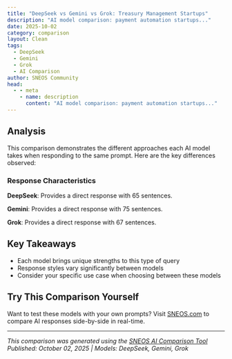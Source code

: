 ```yaml
---
title: "DeepSeek vs Gemini vs Grok: Treasury Management Startups"
description: "AI model comparison: payment automation startups..."
date: 2025-10-02
category: comparison
layout: Clean
tags:
  - DeepSeek
  - Gemini
  - Grok
  - AI Comparison
author: SNEOS Community
head:
  - - meta
    - name: description
      content: "AI model comparison: payment automation startups..."
---
```


<ChatComparison
  title="DeepSeek vs Gemini vs Grok: Treasury Management Startups"
  prompt="payment automation startups"
  :responses='{
    "DeepSeek": "Of course. Payment automation startups are a hot and rapidly evolving sector within FinTech. They focus on using technology (like AI, RPA, and APIs) to streamline, manage, and optimize the entire accounts payable (AP) and accounts receivable (AR) processes for businesses.\n\nThe core value proposition is moving businesses away from manual, paper-based, and error-prone financial workflows (think: paper invoices, manual data entry, chasing approvals, cutting checks) toward a fully digital, efficient, and data-driven process.\n\nHere\u2019s a breakdown of the space, key players, what to look for, and future trends.\n\n### Core Problems They Solve\n\n1.  **Manual Data Entry:** Automatically extracting data from invoices (vendor, amount, date, line items) using OCR (Optical Character Recognition) and AI.\n2.  **Inefficient Approval Workflows:** Replacing email chains and physical paper trails with digital, rule-based approval routing.\n3.  **Lack of Visibility:** Providing real-time dashboards into cash flow, invoice status, and spending patterns.\n4.  **Fraud \u0026 Compliance Risk:** Implementing controls, audit trails, and verification steps to reduce errors and fraud.\n5.  **Slow Payment Execution:** Moving from paper checks to instant, digital payment methods like ACH, virtual cards, and international wires.\n\n---\n\n### Categories of Startups \u0026 Key Players\n\nThe landscape can be divided into a few overlapping categories. Many startups now offer platforms that cover multiple categories.\n\n#### 1. Comprehensive AP Automation Platforms\nThese are end-to-end solutions that handle the entire process from invoice ingestion to payment.\n\n*   **Bill.com:** The publicly-traded leader in the SMB and mid-market space. Offers a full suite for both AP and AR.\n*   **Tipalti:** Focuses on mid-market to enterprise, with a strong emphasis on global mass payments and compliance. A major competitor to Bill.com.\n*   **Melio:** Popular with small businesses and freelancers for its simple, user-friendly interface for paying vendors via bank transfer or card.\n*   **Ramp:** Primarily a corporate card and expense management company, but its bill pay feature is a strong AP automation tool, tightly integrated with its spend management platform.\n*   **Brex:** Similar to Ramp, Brex started with corporate cards and expanded into a full spend management platform, including robust bill pay and AP features.\n\n#### 2. AR \u0026 Invoicing Automation\nThese focus on the \u0022money in\u0022 side, making it easier to get paid.\n\n*   **Stripe Billing \u0026 Invoicing:** A powerful tool for businesses with subscription or recurring revenue models.\n*   **Chargebee:** A leading subscription billing and revenue management platform, excellent for SaaS companies.\n*   **QuickBooks Online Advanced:** While not a startup, its robust invoicing and payment automation features are the go-to for many small businesses.\n\n#### 3. Global \u0026 Mass Payments\nSpecializing in cross-border and high-volume payouts, often for marketplaces, freelancer platforms, and gig economies.\n\n*   **Routable:** Focuses on mid-sized B2B companies with high-volume bill pay needs.\n*   **Airbase:** A spend management platform with a very strong focus on modern AP automation, including global payments and corporate card management.\n*   **Nium:** A B2B payments platform that provides the infrastructure for businesses to send funds globally.\n\n#### 4. Integrated \u0026 Niche Solutions\nThese often embed their technology within other software (like ERPs) or focus on specific industries.\n\n*   **AvidXchange:** A long-standing player focusing heavily on the real estate and construction industries.\n*   **MineralTree:** An AP automation solution that integrates deeply with mid-market accounting ERPs like Sage Intacct and Acumatica.\n\n---\n\n### Key Features to Look For in a Solution\n\nWhen evaluating a payment automation startup, businesses should consider:\n\n*   **Invoice Capture \u0026 Data Extraction:** How accurate is the OCR and AI? Does it learn from corrections?\n*   **Workflow \u0026 Approval Automation:** Can you create custom, multi-level approval rules?\n*   **Payment Method Support:** Does it support ACH, check, wire, and virtual credit cards? (Virtual cards are often a key source of revenue for these startups and can provide rebates for the payer).\n*   **Global Payment Capabilities:** If you have international vendors, can it handle FX and cross-border payments?\n*   **ERP \u0026 Software Integration:** How well does it sync with your existing accounting software (QuickBooks, Xero, NetSuite) or ERP system?\n*   **User Experience (UX):** Is it intuitive for both the finance team and the non-finance employees who might need to submit or approve expenses?\n*   **Pricing Model:** Is it per-user, a percentage of transaction volume, a flat monthly fee, or a combination?\n\n---\n\n### Future Trends \u0026 The Road Ahead\n\n1.  **Embedded Finance:** Payment automation will become less of a standalone product and more of a feature embedded directly into ERP, procurement, and other business software.\n2.  **AI-Powered Intelligence:** Moving beyond simple automation to predictive analytics. AI will forecast cash flow, suggest optimal payment times to capture early-payment discounts, and automatically flag anomalous invoices for fraud.\n3.  **Blockchain for B2B Payments:** While still nascent, blockchain could revolutionize cross-border B2B payments by making them faster, cheaper, and more transparent.\n4.  **Real-Time Payments (RTP) Integration:** As real-time payment networks grow, AP platforms will integrate them as a standard payment rail, allowing for instant settlement.\n5.  **Expansion into Procurement:** The natural progression is to move \u0022upstream\u0022 and automate the entire procurement-to-pay (P2P) process, from raising a purchase order to receiving the goods and making the final payment.\n\n### Conclusion\n\nThe payment automation space is crowded and competitive, which is great for businesses as it drives innovation and lowers costs. The best startup for a company depends entirely on its size, industry, volume of transactions, and specific pain points. The overarching trend is clear: the future of business finance is automated, data-rich, and seamlessly integrated.",
    "Gemini": "Okay, let\u0027s dive into the world of payment automation startups. This is a hot space, driven by the desire of businesses to streamline finances, reduce errors, and improve cash flow. Here\u0027s a breakdown of some notable companies, categorized by their focus areas, along with key considerations for this sector:\n\n**Categories of Payment Automation Startups:**\n\n*   **Accounts Payable (AP) Automation:**\n    *   **Focus:** Automating the entire AP process, from invoice receipt and approval to payment execution and reconciliation.\n    *   **Examples:**\n        *   **Bill.com:**  A well-established leader, providing end-to-end AP automation, payment processing, and expense management. Targets small to mid-sized businesses (SMBs). Publicly Traded.\n        *   **Tipalti:**  Focuses on global mass payments and AP automation, often catering to businesses with international suppliers and freelancers.\n        *   **Stampli:**  Emphasizes AI-powered invoice processing and collaborative workflows.\n        *   **Airbase:**  Combines AP automation, expense management, and corporate cards into a single platform.\n        *   **Routable:** Focuses on simplifying the payment of bills, particularly for startups and growing businesses.\n*   **Accounts Receivable (AR) Automation:**\n    *   **Focus:** Automating the invoicing, payment collection, and reconciliation process for incoming payments.\n    *   **Examples:**\n        *   **Chargebee:**  Subscription billing and revenue management platform, automating recurring payments and subscription lifecycle management.\n        *   **Fusebill:** Cloud-based subscription billing platform.\n        *   **YayPay (acquired by BlackLine):** AR automation software that uses AI to predict payment behavior and automate collections.\n        *   **Gaviti:** A collections automation platform designed to help companies recover past-due invoices.\n*   **Payroll Automation:**\n    *   **Focus:** Automating payroll processing, tax calculations, and compliance.\n    *   **Examples:**\n        *   **Gusto:**  Modern payroll, benefits, and HR platform for small businesses.\n        *   **Deel:**  Focuses on global payroll and compliance for international teams.\n        *   **Papaya Global:**  Another global payroll and workforce management platform.\n        *   **Rippling:** Unifies HR, IT, and Finance. They automate tasks like onboarding, offboarding, payroll, and app management.\n*   **Expense Management Automation:**\n    *   **Focus:** Automating expense reporting, approval workflows, and reimbursement.\n    *   **Examples:**\n        *   **Expensify:**  Popular expense tracking and reporting app.\n        *   **Brex:** Combines corporate cards with expense management software, targeting startups and high-growth companies.\n        *   **Ramp:**  Another corporate card and expense management solution focused on spend control.\n        *   **Divvy (acquired by Bill.com):**  Expense management platform with virtual and physical cards.\n*   **Invoice Financing/Factoring Automation:**\n    *   **Focus:** Automating the process of selling invoices to a third party for immediate cash flow.\n    *   **Examples:**\n        *   **Fundbox:** Provides working capital solutions for small businesses, including invoice financing.\n        *   **BlueVine:** Offers invoice factoring and other financing options.\n*   **Embedded Payments:**\n    *   **Focus:** Integrating payment functionality directly into software platforms and marketplaces.\n    *   **Examples:**\n        *   **Stripe Connect:** Allows platforms to facilitate payments between their users.\n        *   **Adyen:**  Global payment platform that can be embedded into various applications.\n        *   **Payoneer:** Global payments platform often used by freelancers and online marketplaces.\n*   **Robotic Process Automation (RPA) for Payments:**\n    *   **Focus:** Using RPA to automate repetitive tasks within the payment process, such as data entry, reconciliation, and reporting.\n    *   **Examples:** (Often, these are RPA platforms that can be customized for payment automation)\n        *   **UiPath:** Leading RPA platform with capabilities for automating financial processes.\n        *   **Automation Anywhere:** Another major RPA player.\n        *   **Blue Prism:**  Enterprise-grade RPA platform.\n\n**Key Considerations for Payment Automation Startups:**\n\n*   **Integration:**  Successful payment automation solutions must integrate seamlessly with existing accounting software (e.g., QuickBooks, Xero, NetSuite), ERP systems, and banking platforms. API integrations are crucial.\n*   **Security:**  Security is paramount.  Startups must prioritize data protection, compliance with PCI DSS standards, and fraud prevention measures.\n*   **Compliance:**  Staying compliant with regulations (e.g., GDPR, KYC/AML) is essential, especially for startups handling international payments.\n*   **User Experience (UX):**  The platform should be user-friendly and intuitive for both finance professionals and non-finance users.\n*   **Scalability:**  The solution must be able to scale as the business grows, handling increasing transaction volumes and complexity.\n*   **AI and Machine Learning:**  Increasingly, AI and ML are being used to automate invoice processing, detect fraud, and predict payment behavior.\n*   **Customization:**  The ability to customize workflows and reporting to meet the specific needs of different businesses is a key differentiator.\n*   **Pricing Model:**  Startups need to offer competitive and transparent pricing models (e.g., subscription-based, transaction-based).\n*   **Customer Support:**  Reliable customer support is crucial for helping users troubleshoot issues and get the most out of the platform.\n*   **Industry Specialization:** Some startups focus on specific industries (e.g., healthcare, construction) to better address their unique payment needs.\n\n**Trends in Payment Automation:**\n\n*   **Real-Time Payments:**  The rise of real-time payment networks (e.g., RTP, FedNow) is driving demand for faster payment processing.\n*   **Embedded Finance:**  Integrating payment solutions directly into other software platforms is becoming increasingly popular.\n*   **Decentralized Finance (DeFi):**  While still nascent, DeFi technologies could potentially disrupt traditional payment systems.\n*   **Low-Code/No-Code Automation:**  Platforms that allow businesses to easily build and customize their own payment automation workflows are gaining traction.\n*   **Increased Focus on Fraud Prevention:**  As payment volumes increase, so does the risk of fraud, leading to a greater emphasis on fraud detection and prevention tools.\n\n**How to Find More Payment Automation Startups:**\n\n*   **Crunchbase:**  A comprehensive database of startups and funding information.\n*   **PitchBook:**  Another leading source of private market data.\n*   **Industry Reports:**  Look for market research reports on payment automation from firms like Gartner, Forrester, and IDC.\n*   **Venture Capital Websites:**  Check the portfolio companies of venture capital firms that invest in fintech.\n*   **Fintech Conferences:**  Attend industry events to network with startups and learn about the latest trends.\n*   **Google Search:** Use targeted keywords like \u0022payment automation startups,\u0022 \u0022AP automation software,\u0022 or \u0022AR automation solutions.\u0022\n\nThis overview should give you a solid understanding of the payment automation startup landscape.  Remember to research specific companies and solutions based on your particular needs and requirements. Good luck!\n",
    "Grok": "Payment automation startups are companies that focus on streamlining and automating payment processes for businesses, often leveraging technologies like AI, machine learning, APIs, and cloud-based platforms. These startups aim to reduce manual workloads, minimize errors, improve cash flow management, and enhance financial operations. Below is an overview of notable payment automation startups, their focus areas, and the trends driving this industry.\n\n### Key Payment Automation Startups (Examples)\n1. **Bill.com (now BILL)**  \n   - **Focus**: Automates accounts payable (AP) and accounts receivable (AR) processes for small and medium-sized businesses (SMBs).  \n   - **Features**: Payment scheduling, invoice management, and integration with accounting software like QuickBooks and Xero.  \n   - **Impact**: Simplifies cash flow management and reduces time spent on manual payment tasks. BILL went public in 2019 and is a leader in this space.  \n   - **HQ**: Palo Alto, California, USA.  \n\n2. **Tipalti**  \n   - **Focus**: Global supplier payment automation, particularly for handling mass payments to vendors and freelancers.  \n   - **Features**: Multi-currency payments, tax compliance, fraud prevention, and integration with ERP systems.  \n   - **Impact**: Popular among companies with complex, international payment needs, such as gig economy platforms.  \n   - **HQ**: San Mateo, California, USA.  \n   - **Funding**: Raised over $550 million, with a valuation exceeding $8 billion as of recent rounds.  \n\n3. **Airbase**  \n   - **Focus**: Corporate spend management and payment automation for mid-sized businesses.  \n   - **Features**: Combines AP automation with corporate card management, budget tracking, and reporting.  \n   - **Impact**: Offers a unified platform for managing all non-payroll spending, reducing administrative overhead.  \n   - **HQ**: San Francisco, California, USA.  \n   - **Funding**: Raised over $100 million in venture capital.  \n\n4. **Melio**  \n   - **Focus**: Simplifies B2B payments for small businesses, allowing them to pay vendors with ease.  \n   - **Features**: Free ACH transfers, credit card payments (even if the vendor doesn\u2019t accept cards), and flexible payment scheduling.  \n   - **Impact**: Targets SMBs with a user-friendly platform to digitize and automate payments.  \n   - **HQ**: New York, USA (with offices in Tel Aviv, Israel).  \n   - **Funding**: Valued at over $4 billion after a $250 million funding round in 2021.  \n\n5. **Stampli**  \n   - **Focus**: AI-driven accounts payable automation.  \n   - **Features**: Uses machine learning to speed up invoice processing, approval workflows, and payment execution.  \n   - **Impact**: Reduces AP processing time by focusing on collaboration between stakeholders and automating repetitive tasks.  \n   - **HQ**: Mountain View, California, USA.  \n   - **Funding**: Raised over $60 million in funding.  \n\n6. **Routable**  \n   - **Focus**: B2B payment automation with an emphasis on high-volume transactions.  \n   - **Features**: API integrations for custom workflows, real-time payment tracking, and mass payout capabilities.  \n   - **Impact**: Caters to businesses needing scalable payment solutions, such as marketplaces or SaaS companies.  \n   - **HQ**: San Francisco, California, USA.  \n   - **Funding**: Raised over $50 million.  \n\n### Trends in Payment Automation\n- **AI and Machine Learning**: Startups are using AI for invoice matching, fraud detection, and predictive cash flow analysis.\n- **API Integrations**: Seamless connections with accounting software (e.g., QuickBooks, NetSuite) and ERPs are critical for scalability.\n- **Global Payments**: Cross-border payment automation and multi-currency support are growing due to globalization.\n- **Embedded Finance**: Integrating payment automation into other platforms (e.g., e-commerce, HR tools) is a rising trend.\n- **Real-Time Payments**: Demand for faster payment processing, enabled by systems like RTP (Real-Time Payments) networks, is increasing.\n- **Sustainability**: Paperless, digital-first solutions are aligning with corporate sustainability goals.\n\n### Why Payment Automation Startups Matter\n- **Efficiency**: Automating repetitive tasks like invoice processing saves time and reduces errors.\n- **Cost Reduction**: Lower administrative costs for businesses by minimizing manual labor.\n- **Scalability**: Helps businesses manage growing transaction volumes without adding headcount.\n- **Compliance and Security**: Enhanced features for fraud prevention, regulatory compliance, and data protection.\n\n### Challenges for Payment Automation Startups\n- **Competition**: High competition from established players like PayPal, SAP Concur, and even banks offering payment solutions.\n- **Adoption**: Convincing SMBs to transition from legacy systems to automated platforms can be slow.\n- **Regulatory Hurdles**: Navigating complex international financial regulations for cross-border payments.\n- **Security Risks**: Handling sensitive financial data requires robust cybersecurity measures.\n\n### Opportunities\n- **SMB Market**: Small businesses remain underserved and represent a massive opportunity for user-friendly, affordable solutions.\n- **Vertical Solutions**: Tailoring automation tools for specific industries (e.g., healthcare, construction) can carve out niche markets.\n- **Partnerships**: Collaborating with fintech giants, banks, or accounting software providers can accelerate growth.\n\nIf you\u0027re interested in a specific startup, region, or use case (e.g., automation for freelancers or large enterprises), let me know, and I can dive deeper! Additionally, if you\u0027re looking to invest or start a company in this space, I can provide insights into market gaps or funding trends."
  }'
  published-date="11:50"
/>

## Analysis

This comparison demonstrates the different approaches each AI model takes when responding to the same prompt. Here are the key differences observed:

### Response Characteristics

**DeepSeek**: Provides a direct response with 65 sentences. 

**Gemini**: Provides a direct response with 75 sentences. 

**Grok**: Provides a direct response with 67 sentences. 

## Key Takeaways

- Each model brings unique strengths to this type of query
- Response styles vary significantly between models
- Consider your specific use case when choosing between these models

## Try This Comparison Yourself

Want to test these models with your own prompts? Visit [SNEOS.com](https://sneos.com) to compare AI responses side-by-side in real-time.

---

*This comparison was generated using the [SNEOS AI Comparison Tool](https://sneos.com)*
*Published: October 02, 2025 | Models: DeepSeek, Gemini, Grok*
